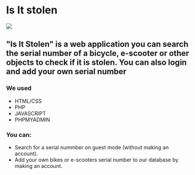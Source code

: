 # Is It stolen

<img src="screenshots/home.png" />

## "Is It Stolen" is a web application you can search the serial number of a bicycle, e-scooter or other objects to check if it is stolen. You can also login and add your own serial number
### We used
- HTML/CSS
- PHP
- JAVASCRIPT
- PHPMYADMIN

### You can:
- Search for a serial nummber on guest mode (without making an account).
- Add your own bikes or e-scooters serial number to our database by making an account.

